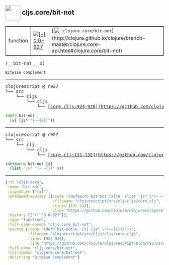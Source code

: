 ## <img width="48px" valign="middle" src="http://i.imgur.com/Hi20huC.png"> cljs.core/bit-not

 <table border="1">
<tr>
<td>function</td>
<td><a href="https://github.com/cljsinfo/api-refs/tree/0.0-927"><img valign="middle" alt="[+] 0.0-927" src="https://img.shields.io/badge/+-0.0--927-lightgrey.svg"></a> </td>
<td>
[<img height="24px" valign="middle" src="http://i.imgur.com/1GjPKvB.png"> <samp>clojure.core/bit-not</samp>](http://clojure.github.io/clojure/branch-master/clojure.core-api.html#clojure.core/bit-not)
</td>
</tr>
</table>

 <samp>
(__bit-not__ x)<br>
</samp>

```
Bitwise complement
```

---

 <pre>
clojurescript @ r927
└── src
    └── cljs
        └── cljs
            └── <ins>[core.cljs:924-926](https://github.com/clojure/clojurescript/blob/r927/src/cljs/cljs/core.cljs#L924-L926)</ins>
</pre>

```clj
(defn bit-not
  [x] (js* "(~~{x})"))
```


---

 <pre>
clojurescript @ r927
└── src
    └── clj
        └── cljs
            └── <ins>[core.clj:131-132](https://github.com/clojure/clojurescript/blob/r927/src/clj/cljs/core.clj#L131-L132)</ins>
</pre>

```clj
(defmacro bit-not [x]
  (list 'js* "(~ ~{})" x))
```

---

```clj
{:ns "cljs.core",
 :name "bit-not",
 :signature ["[x]"],
 :shadowed-sources ({:code "(defmacro bit-not [x]\n  (list 'js* \"(~ ~{})\" x))",
                     :filename "clojurescript/src/clj/cljs/core.clj",
                     :lines [131 132],
                     :link "https://github.com/clojure/clojurescript/blob/r927/src/clj/cljs/core.clj#L131-L132"}),
 :history [["+" "0.0-927"]],
 :type "function",
 :full-name-encode "cljs.core_bit-not",
 :source {:code "(defn bit-not\n  [x] (js* \"(~~{x})\"))",
          :filename "clojurescript/src/cljs/cljs/core.cljs",
          :lines [924 926],
          :link "https://github.com/clojure/clojurescript/blob/r927/src/cljs/cljs/core.cljs#L924-L926"},
 :full-name "cljs.core/bit-not",
 :clj-symbol "clojure.core/bit-not",
 :docstring "Bitwise complement"}

```
